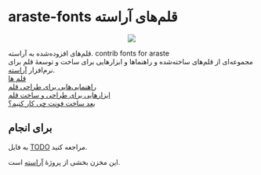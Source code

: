# araste-fonts قلم‌های آراسته
<div align="center"><image src="https://github.com/ekm507/araste-fonts/raw/main/Images/Logo.png"></div>

قلم‌های افزوده‌شده به آراسته. contrib fonts for araste<br>
مجموعه‌ای از قلم‌های ساخته‌شده و راهنماها و ابزارهایی برای ساخت و توسعهٔ قلم برای نرم‌افزار [آراسته](https://github.com/ekm507/araste).<br>
[قلم ها](./Fonts.md)<br>
[راهنمایی‌هایی برای طراحی قلم](./howto/README.md)<br>
[ابزارهایی برای طراحی و ساخت قلم](./tools/)<br>
[بعد ساخت فونت چی کار کنیم؟](./howto/What'sNext.md)<br>

## برای انجام
به فایل [TODO](./TODO.md) مراجعه کنید.


این مخزن بخشی از پروژهٔ [آراسته](https://github.com/ekm507/araste) است.
